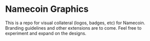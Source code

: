 Namecoin Graphics
=================

This is a repo for visual collateral (logos, badges, etc) for Namecoin.  Branding guidelines and other extensions are to come.  Feel free to experiment and expand on the designs.
